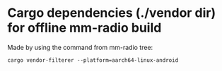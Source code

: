 # Cargo dependencies (./vendor dir) for offline mm-radio build

Made by using the command from mm-radio tree:

```
cargo vendor-filterer --platform=aarch64-linux-android
```
